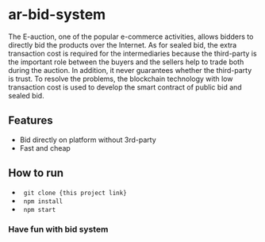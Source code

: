 # ar-bid-system
The E-auction, one of the popular e-commerce activities, allows bidders to directly bid the products over the Internet. As for sealed bid, the extra transaction cost is required for the intermediaries because the third-party is the important role between the buyers and the sellers help to trade both during the auction. In addition, it never guarantees whether the third-party is trust. To resolve the problems, the blockchain technology with low transaction cost is used to develop the smart contract of public bid and sealed bid.

## Features
- Bid directly on platform without 3rd-party
- Fast and cheap

## How to run
- ` git clone {this project link}`
- ` npm install`
- ` npm start`

### Have fun with bid system
